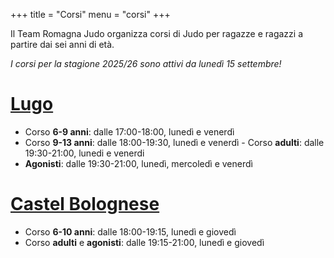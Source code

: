 +++
title = "Corsi"
menu = "corsi"
+++

Il Team Romagna Judo organizza corsi di Judo per ragazze e ragazzi a partire dai sei anni di età.

*I corsi per la stagione 2025/26 sono attivi da lunedì 15 settembre!*

# [Lugo](/palestre#lugo)

- Corso **6-9 anni**: dalle 17:00-18:00, lunedì e venerdì
- Corso **9-13 anni**: dalle 18:00-19:30, lunedì e venerdì
-⁠ ⁠Corso **adulti**: dalle 19:30-21:00, lunedi e venerdi
- **Agonisti**: dalle 19:30-21:00, lunedì, mercoledì e venerdì


# [Castel Bolognese](/palestre#castel-bolognese)
- Corso **6-10 anni**: dalle 18:00-19:15, lunedì e giovedì
- Corso **adulti** e **agonisti**: dalle 19:15-21:00, lunedì e giovedì


